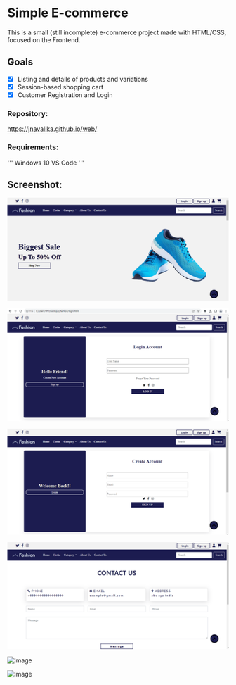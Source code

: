 
# Simple E-commerce

This is a small (still incomplete) e-commerce project made with HTML/CSS, focused on the Frontend.

## Goals

- [x]  Listing and details of products and variations
- [x]  Session-based shopping cart
- [x]  Customer Registration and Login

### Repository:

https://jnavalika.github.io/web/

### Requirements:
'''
Windows 10
VS Code
'''
## Screenshot:
![image](https://github.com/JNavalika/web/blob/main/6.PNG)

![image](https://github.com/JNavalika/web/blob/main/1.PNG)

![image](https://github.com/JNavalika/web/blob/main/2.PNG)

![image](https://github.com/JNavalika/web/blob/main/3.PNG)

![image]()

![image]()
